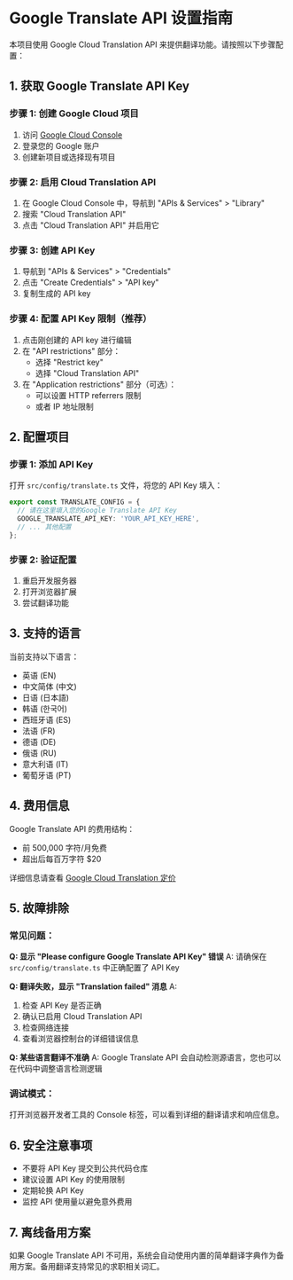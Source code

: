 # Google Translate API 设置指南

本项目使用 Google Cloud Translation API 来提供翻译功能。请按照以下步骤配置：

## 1. 获取 Google Translate API Key

### 步骤 1: 创建 Google Cloud 项目
1. 访问 [Google Cloud Console](https://console.cloud.google.com/)
2. 登录您的 Google 账户
3. 创建新项目或选择现有项目

### 步骤 2: 启用 Cloud Translation API
1. 在 Google Cloud Console 中，导航到 "APIs & Services" > "Library"
2. 搜索 "Cloud Translation API"
3. 点击 "Cloud Translation API" 并启用它

### 步骤 3: 创建 API Key
1. 导航到 "APIs & Services" > "Credentials"
2. 点击 "Create Credentials" > "API key"
3. 复制生成的 API key

### 步骤 4: 配置 API Key 限制（推荐）
1. 点击刚创建的 API key 进行编辑
2. 在 "API restrictions" 部分：
   - 选择 "Restrict key"
   - 选择 "Cloud Translation API"
3. 在 "Application restrictions" 部分（可选）：
   - 可以设置 HTTP referrers 限制
   - 或者 IP 地址限制

## 2. 配置项目

### 步骤 1: 添加 API Key
打开 `src/config/translate.ts` 文件，将您的 API Key 填入：

```typescript
export const TRANSLATE_CONFIG = {
  // 请在这里填入您的Google Translate API Key
  GOOGLE_TRANSLATE_API_KEY: 'YOUR_API_KEY_HERE',
  // ... 其他配置
};
```

### 步骤 2: 验证配置
1. 重启开发服务器
2. 打开浏览器扩展
3. 尝试翻译功能

## 3. 支持的语言

当前支持以下语言：
- 英语 (EN)
- 中文简体 (中文)
- 日语 (日本語)
- 韩语 (한국어)
- 西班牙语 (ES)
- 法语 (FR)
- 德语 (DE)
- 俄语 (RU)
- 意大利语 (IT)
- 葡萄牙语 (PT)

## 4. 费用信息

Google Translate API 的费用结构：
- 前 500,000 字符/月免费
- 超出后每百万字符 $20

详细信息请查看 [Google Cloud Translation 定价](https://cloud.google.com/translate/pricing)

## 5. 故障排除

### 常见问题：

**Q: 显示 "Please configure Google Translate API Key" 错误**
A: 请确保在 `src/config/translate.ts` 中正确配置了 API Key

**Q: 翻译失败，显示 "Translation failed" 消息**
A: 
1. 检查 API Key 是否正确
2. 确认已启用 Cloud Translation API
3. 检查网络连接
4. 查看浏览器控制台的详细错误信息

**Q: 某些语言翻译不准确**
A: Google Translate API 会自动检测源语言，您也可以在代码中调整语言检测逻辑

### 调试模式：
打开浏览器开发者工具的 Console 标签，可以看到详细的翻译请求和响应信息。

## 6. 安全注意事项

- 不要将 API Key 提交到公共代码仓库
- 建议设置 API Key 的使用限制
- 定期轮换 API Key
- 监控 API 使用量以避免意外费用

## 7. 离线备用方案

如果 Google Translate API 不可用，系统会自动使用内置的简单翻译字典作为备用方案。备用翻译支持常见的求职相关词汇。 